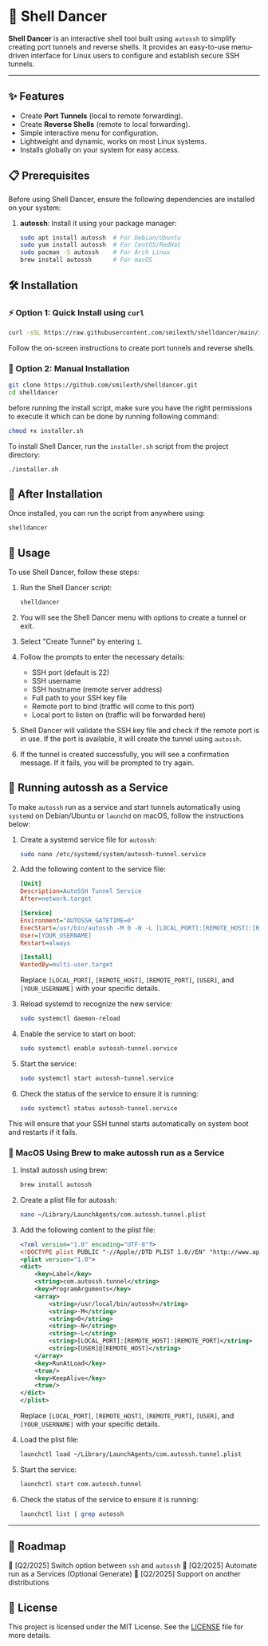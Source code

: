 # 🕺 Shell Dancer

**Shell Dancer** is an interactive shell tool built using `autossh` to simplify creating port tunnels and reverse shells. It provides an easy-to-use menu-driven interface for Linux users to configure and establish secure SSH tunnels.

---

## ✨ Features

- Create **Port Tunnels** (local to remote forwarding).
- Create **Reverse Shells** (remote to local forwarding).
- Simple interactive menu for configuration.
- Lightweight and dynamic, works on most Linux systems.
- Installs globally on your system for easy access.

## 📋 Prerequisites

Before using Shell Dancer, ensure the following dependencies are installed on your system:

1. **autossh**: Install it using your package manager:
   ```bash
   sudo apt install autossh  # For Debian/Ubuntu
   sudo yum install autossh  # For CentOS/RedHat
   sudo pacman -S autossh    # For Arch Linux
   brew install autossh      # For macOS
   ```

## 🛠️ Installation

### ⚡ Option 1: Quick Install using `curl`

```sh
curl -sSL https://raw.githubusercontent.com/smilexth/shelldancer/main/installer.sh | bash
```


Follow the on-screen instructions to create port tunnels and reverse shells.


### 📝 Option 2: Manual Installation

```sh
git clone https://github.com/smilexth/shelldancer.git
cd shelldancer
```

before running the install script, make sure you have the right permissions to execute it which can be done by running following command:

```sh
chmod +x installer.sh
```

To install Shell Dancer, run the `installer.sh` script from the project directory:

```sh
./installer.sh
```


## 🚀 After Installation

Once installed, you can run the script from anywhere using:
```sh
shelldancer
```

## 📖 Usage

To use Shell Dancer, follow these steps:

1. Run the Shell Dancer script:
   ```sh
   shelldancer
   ```

2. You will see the Shell Dancer menu with options to create a tunnel or exit.

3. Select "Create Tunnel" by entering `1`.

4. Follow the prompts to enter the necessary details:
   - SSH port (default is 22)
   - SSH username
   - SSH hostname (remote server address)
   - Full path to your SSH key file
   - Remote port to bind (traffic will come to this port)
   - Local port to listen on (traffic will be forwarded here)

5. Shell Dancer will validate the SSH key file and check if the remote port is in use. If the port is available, it will create the tunnel using `autossh`.

6. If the tunnel is created successfully, you will see a confirmation message. If it fails, you will be prompted to try again.

## 🔄 Running autossh as a Service

To make `autossh` run as a service and start tunnels automatically using ```systemd``` on Debian/Ubuntu or ```launchd``` on macOS, follow the instructions below:

1. Create a systemd service file for `autossh`:
   ```sh
   sudo nano /etc/systemd/system/autossh-tunnel.service
   ```

2. Add the following content to the service file:
   ```ini
   [Unit]
   Description=AutoSSH Tunnel Service
   After=network.target

   [Service]
   Environment="AUTOSSH_GATETIME=0"
   ExecStart=/usr/bin/autossh -M 0 -N -L [LOCAL_PORT]:[REMOTE_HOST]:[REMOTE_PORT] [USER]@[REMOTE_HOST]
   User=[YOUR_USERNAME]
   Restart=always

   [Install]
   WantedBy=multi-user.target
   ```

   Replace `[LOCAL_PORT]`, `[REMOTE_HOST]`, `[REMOTE_PORT]`, `[USER]`, and `[YOUR_USERNAME]` with your specific details.

3. Reload systemd to recognize the new service:
   ```sh
   sudo systemctl daemon-reload
   ```

4. Enable the service to start on boot:
   ```sh
   sudo systemctl enable autossh-tunnel.service
   ```

5. Start the service:
   ```sh
   sudo systemctl start autossh-tunnel.service
   ```

6. Check the status of the service to ensure it is running:
   ```sh
   sudo systemctl status autossh-tunnel.service
   ```

This will ensure that your SSH tunnel starts automatically on system boot and restarts if it fails.

### 🍏 MacOS Using Brew to make autossh run as a Service

1. Install autossh using brew:
   ```sh
   brew install autossh
   ```
2. Create a plist file for autossh:
   ```sh
   nano ~/Library/LaunchAgents/com.autossh.tunnel.plist
   ```
3. Add the following content to the plist file:
   ```xml
   <?xml version="1.0" encoding="UTF-8"?>
   <!DOCTYPE plist PUBLIC "-//Apple//DTD PLIST 1.0//EN" "http://www.apple.com/DTDs/PropertyList-1.0.dtd">
   <plist version="1.0">
   <dict>
       <key>Label</key>
       <string>com.autossh.tunnel</string>
       <key>ProgramArguments</key>
       <array>
           <string>/usr/local/bin/autossh</string>
           <string>-M</string>
           <string>0</string>
           <string>-N</string>
           <string>-L</string>
           <string>[LOCAL_PORT]:[REMOTE_HOST]:[REMOTE_PORT]</string>
           <string>[USER]@[REMOTE_HOST]</string>
       </array>
       <key>RunAtLoad</key>
       <true/>
       <key>KeepAlive</key>
       <true/>
   </dict>
   </plist>
   ```
   Replace `[LOCAL_PORT]`, `[REMOTE_HOST]`, `[REMOTE_PORT]`, `[USER]`, and `[YOUR_USERNAME]` with your specific details.

4. Load the plist file:
   ```sh
   launchctl load ~/Library/LaunchAgents/com.autossh.tunnel.plist
   ```
5. Start the service:
   ```sh
   launchctl start com.autossh.tunnel
   ```
6. Check the status of the service to ensure it is running:
   ```sh
   launchctl list | grep autossh
   ```
---

## 📅 Roadmap

📅 [Q2/2025] Switch option between `ssh` and `autossh`
📅 [Q2/2025] Automate run as a Services (Optional Generate) 
📅 [Q2/2025] Support on another distributions

## 📄 License

This project is licensed under the MIT License. See the [LICENSE](LICENSE) file for more details.

